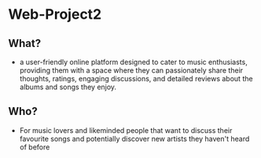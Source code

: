 # Web-Project2
## What?
- a user-friendly online platform designed to cater to music enthusiasts, providing them with a space where they can passionately share their thoughts, ratings, engaging discussions, and detailed reviews about the albums and songs they enjoy.
## Who?
- For music lovers and likeminded people that want to discuss their favourite songs and potentially discover new artists they haven't heard of before
